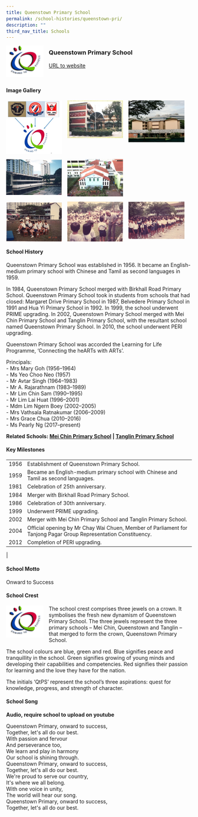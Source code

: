 ```yaml
---
title: Queenstown Primary School
permalink: /school-histories/queenstown-pri/
description: ""
third_nav_title: Schools
---
```

<img src="/images/queenstownpri1.png" style="width:20%;margin-right:15px;" align = "left">

### **Queenstown Primary School**
[URL to website](https://www.queenstownpri.moe.edu.sg/)

<br clear="left">

#### **Image Gallery**

<p><a href="/images/queenstownpri2.jpg">  
<img src="/images/queenstownpri2.jpg" style="width:30%;margin-right:15px;" align = "left">
</a></p>

<p><a href="/images/queenstownpri3.jpg">  
<img src="/images/queenstownpri3.jpg" style="width:30%;margin-right:15px;" align = "left">
</a></p>

<p><a href="/images/queenstownpri4.jpg">  
<img src="/images/queenstownpri4.jpg" style="width:30%;margin-right:15px;" align = "left">
</a></p>

<br clear="left">

<p><a href="/images/queenstownpri5.jpg">  
<img src="/images/queenstownpri5.jpg" style="width:30%;margin-right:15px;" align = "left">
</a></p>

<p><a href="/images/queenstownpri6.jpg">  
<img src="/images/queenstownpri6.jpg" style="width:30%;margin-right:15px;" align = "left">
</a></p>

<br clear="left">

<p><a href="/images/queenstownpri7.jpg">  
<img src="/images/queenstownpri7.jpg" style="width:30%;margin-right:15px;" align = "left">
</a></p>

<p><a href="/images/queenstownpri8.jpg">  
<img src="/images/queenstownpri8.jpg" style="width:30%;margin-right:15px;" align = "left">
</a></p>

<p><a href="/images/queenstownpri9.jpg">  
<img src="/images/queenstownpri9.jpg" style="width:30%;margin-right:15px;" align = "left">
</a></p>

<br clear="left">

#### **School History**
Queenstown Primary School was established in 1956. It became an English-medium primary school with Chinese and Tamil as second languages in 1959.

In 1984, Queenstown Primary School merged with Birkhall Road Primary School. Queenstown Primary School took in students from schools that had closed: Margaret Drive Primary School in 1987, Belvedere Primary School in 1991 and Hua Yi Primary School in 1992. In 1999, the school underwent PRIME upgrading. In 2002, Queenstown Primary School merged with Mei Chin Primary School and Tanglin Primary School, with the resultant school named Queenstown Primary School. In 2010, the school underwent PERI upgrading.

Queenstown Primary School was accorded the Learning for Life Programme, ‘Connecting the heARTs with ARTs’.

Principals:<br>
\- Mrs Mary Goh (1956–1964)<br>
\- Ms Yeo Choo Neo (1957)<br>
\- Mr Avtar Singh (1964–1983)<br>
\- Mr A. Rajarathnam (1983–1989)<br>
\- Mr Lim Chin Sam (1990–1995)<br>
\- Mr Lim Lai Huat (1996–2001)<br>
\- Mdm Lim Ngern Boey (2002–2005)<br>
\- Mrs Vathsala Ratnakumar (2006–2009)<br>
\- Mrs Grace Chua (2010–2016)<br>
\- Ms Pearly Ng (2017–present)

**Related Schools: [Mei Chin Primary School](/school-histories/mei-chin-pri/) | [Tanglin Primary School](/school-histories/tanglin-pri/)**

#### **Key Milestones**

|  |  |
|:---:|---|
| 1956 | Establishment of Queenstown Primary School. |
| 1959 | Became an English-medium primary school with Chinese and Tamil as second languages. |
| 1981 | Celebration of 25th anniversary. |
| 1984 | Merger with Birkhall Road Primary School. |
| 1986 | Celebration of 30th anniversary. |
| 1999 | Underwent PRIME upgrading. |
| 2002 | Merger with Mei Chin Primary School and Tanglin Primary School. |
| 2004 | Official opening by Mr Chay Wai Chuen, Member of Parliament for Tanjong Pagar Group Representation Constituency. |
| 2012 | Completion of PERI upgrading. |
|

#### **School Motto**
Onward to Success

#### **School Crest**
<img src="/images/queenstownpri1.png" style="width:20%;margin-right:15px;" align = "left">

The school crest comprises three jewels on a crown. It symbolises the fresh new dynamism of Queenstown Primary School. The three jewels represent the three primary schools – Mei Chin, Queenstown and Tanglin – that merged to form the crown, Queenstown Primary School.

The school colours are blue, green and red. Blue signifies peace and tranquillity in the school. Green signifies growing of young minds and developing their capabilities and competencies. Red signifies their passion for learning and the love they have for the nation.

The initials ‘QtPS’ represent the school’s three aspirations: quest for knowledge, progress, and strength of character.

#### **School Song**
**Audio, require school to upload on youtube**

Queenstown Primary, onward to success,<br>
Together, let's all do our best.<br>
With passion and fervour<br>
And perseverance too,<br>
We learn and play in harmony<br>
Our school is shining through.<br>
Queenstown Primary, onward to success,<br>
Together, let's all do our best.<br>
We're proud to serve our country,<br>
It's where we all belong.<br>
With one voice in unity,<br>
The world will hear our song.<br>
Queenstown Primary, onward to success,<br>
Together, let's all do our best.